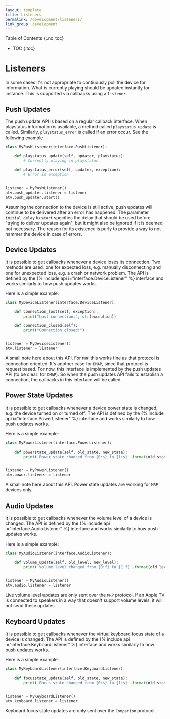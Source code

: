 ```yaml
---
layout: template
title: Listeners
permalink: /development/listeners/
link_group: development
---
```

 Table of Contents
{:.no_toc}
* TOC
{:toc}

# Listeners

In some cases it's not appropriate to contiuously poll the device for information.
What is currently playing should be updated instantly for instance. This is supported
via callbacks using a `listener`.

## Push Updates

The push update API is based on a regular callback interface. When playstatus
information is available, a method called ``playstatus_update`` is called.
Similarly, ``playstatus_error`` is called if an error occur. See the
following example:

```python
class MyPushListener(interface.PushListener):

    def playstatus_update(self, updater, playstatus):
        # Currently playing in playstatus

    def playstatus_error(self, updater, exception):
        # Error in exception


listener = MyPushListener()
atv.push_updater.listener = listener
atv.push_updater.start()
```

Assuming the connection to the device is still active, push updates will
continue to be delivered after an error has happened. The parameter
`initial_delay` to `start` specifies the delay that should be used before
"trying to deliver updates again", but it might also be ignored if it is
deemed not necessary. The reason for its existence is purly to provide a
way to not hammer the device in case of errors.

## Device Updates

It is possible to get callbacks whenever a device loses its connection. Two methods
are used: one for expected loss, e.g. manually disconnecting and one for unexpected
loss, e.g. a crash or network problem. The API is defined by the
{% include api i="interface.DeviceListener" %} interface and works similarly to how push updates works.

Here is a simple example:

```python
class MyDeviceListener(interface.DeviceListener):

    def connection_lost(self, exception):
        print("Lost connection:", str(exception))

    def connection_closed(self):
        print("Connection closed!")


listener = MyDeviceListener()
atv.listener = listener
```

A small note here about this API. For `MRP` this works fine as that protocol
is connection oriented. It's another case for `DMAP`, since that protocol is
request based. For now, this interface is implemented by the push updates
API (to be clear: for `DMAP`). So when the push updates API fails to establish
a connection, the callbacks in this interface will be called.

## Power State Updates

It is possible to get callbacks whenever a device power state is changed, 
e.g. the device turned on or turned off. The API is defined by the
 {% include api i="interface.PowerListener" %} interface and works similarly to how push updates works.

Here is a simple example:

```python
class MyPowerListener(interface.PowerListener):

    def powerstate_update(self, old_state, new_state):
        print('Power state changed from {0:s} to {1:s}'.format(old_state, new_state))


listener = MyPowerListener()
atv.power.listener = listener
```

A small note here about this API. Power state updates are working for `MRP` devices
only.

## Audio Updates

It is possible to get callbacks whenever the volume level of a device is changed.
The API is defined by the
{% include api i="interface.AudioListener" %} interface and works similarly to how push updates works.

Here is a simple example:

```python
class MyAudioListener(interface.AudioListener):

    def volume_update(self, old_level, new_level):
        print('Volume level changed from {0:f} to {1:f}'.format(old_level, new_level))


listener = MyAudioListener()
atv.audio.listener = listener
```

Live volume level updates are only sent over the `MRP` protocol. If an Apple TV is connected to
speakers in a way that doesn't support volume levels, it will not send these updates.

## Keyboard Updates

It is possible to get callbacks whenever the virtual keyboard focus state of a device is changed.
The API is defined by the
{% include api i="interface.KeyboardListener" %} interface and works similarly to how push updates works.

Here is a simple example:

```python
class MyKeyboardListener(interface.KeyboardListener):

    def focusstate_update(self, old_state, new_state):
        print('Focus state changed from {0:s} to {1:s}'.format(old_state, new_state))


listener = MyKeyboardListener()
atv.keyboard.listener = listener
```

Keyboard focus state updates are only sent over the `Companion` protocol.
